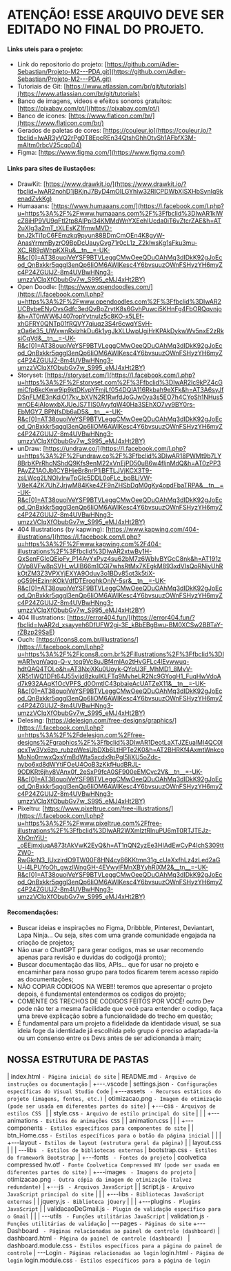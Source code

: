 # ATENÇÃO! ESSE ARQUIVO DEVE SER EDITADO NO FINAL DO PROJETO.

#### Links uteis para o projeto:

* Link do repositorio do projeto: [https://github.com/Adler-Sebastian/Projeto-M2---PDA.git](https://github.com/Adler-Sebastian/Projeto-M2---PDA.git)
* Tutoriais de Git: [https://www.atlassian.com/br/git/tutorials](https://www.atlassian.com/br/git/tutorials)
* Banco de imagens, videos e efeitos sonoros gratuitos: [https://pixabay.com/pt/](https://pixabay.com/pt/)
* Banco de icones: [https://www.flaticon.com/br/](https://www.flaticon.com/br/)
* Gerados de paletas de cores: [https://couleur.io](https://couleur.io/?fbclid=IwAR3yVQ2rPg0T8EpcREn34QtshGhhOtvSh1AFbfX3M-mAItm0rbcV25cqoD4)
* Figma: [https://www.figma.com/](https://www.figma.com/)

#### Links para sites de ilustações:

* DrawKit: [https://www.drawkit.io/](https://www.drawkit.io/?fbclid=IwAR2nohD1jBKjnJ7ByD4mOILGYhlw32RICPDWbXISXHbSynIq9kenadZvkKg)
* Humaaans: [https://www.humaaans.com/](https://l.facebook.com/l.php?u=https%3A%2F%2Fwww.humaaans.com%2F%3Ffbclid%3DIwAR1klWcZ8iHP9VU9qFtl2tp8AlPpI34KMMdWnYXEehIUcda0iT6vZtcrZAE&h=AT2uXIg3a2mT_tXLEsKZ1fmwMVD-bnJ2kTi1pC6FEmzkq9pyun88BDmCmOEn4K8gyW-AnasYrmmByzrO9BpDcUauyGvg71r0cL1z_Z2klwsKg1sFku3mu-XC_R89pWhpKXRu&__tn__=-UK-R&c[0]=AT38ouoiVeYSF9BTVLeggCMwOeeQDuOAhMq3dIDkK92gJoEcod_QnBxkkr5qggl3enQp6IiOM6AWIKesc4Y6bvsuuzOWnFSHyzYH6myZc4P24ZGUlJZ-8m4UVBwHNng3-umzzVClqXfObubGv7w_S995_eMJ4xHt2BY)
* Open Doodle: [https://www.opendoodles.com/](https://l.facebook.com/l.php?u=https%3A%2F%2Fwww.opendoodles.com%2F%3Ffbclid%3DIwAR2UCBybeENyOvsGdfc3edQvBpZrytK8s6GvhPuwci5KHnFg4FbORQqvnjo&h=AT0nWW6J407ropYvtnuIz5c8KO-x5LEf-xhGFRY0QNTp01fRQVY7qiuqz3S4r6cwqYSvH-xOa6e35_UWxwnRxizhkDu6k1ygJkXLUwpUgiHrKPAkDykwWv5nxE2zRksiCqVd&__tn__=-UK-R&c[0]=AT38ouoiVeYSF9BTVLeggCMwOeeQDuOAhMq3dIDkK92gJoEcod_QnBxkkr5qggl3enQp6IiOM6AWIKesc4Y6bvsuuzOWnFSHyzYH6myZc4P24ZGUlJZ-8m4UVBwHNng3-umzzVClqXfObubGv7w_S995_eMJ4xHt2BY)
* Storyset: [https://storyset.com/](https://l.facebook.com/l.php?u=https%3A%2F%2Fstoryset.com%2F%3Ffbclid%3DIwAR2lc9kPZ4cGmiCfp6kcKww9ip9ktDKvpYFmjLf054DQIA116Rkbah9eXFk&h=AT3A6syJfDSnFLME3nKdiO17kv_bXVN2R1RwfdJoGJw0ya3s5EO7h4CYoSh1NHus5wnOE4jAIowxbXJUeJS7TIS0AyyfqW40Ha3SEhXO7vy9BY0rs-EbMGY7_BPNfsDb6aD5&__tn__=-UK-R&c[0]=AT38ouoiVeYSF9BTVLeggCMwOeeQDuOAhMq3dIDkK92gJoEcod_QnBxkkr5qggl3enQp6IiOM6AWIKesc4Y6bvsuuzOWnFSHyzYH6myZc4P24ZGUlJZ-8m4UVBwHNng3-umzzVClqXfObubGv7w_S995_eMJ4xHt2BY)
* unDraw: [https://undraw.co/](https://l.facebook.com/l.php?u=https%3A%2F%2Fundraw.co%2F%3Ffbclid%3DIwAR18PWMt9b7LY8BrbKPrRhcNShdQ9Kfs9enM22xVnEjPD50uB6w4fljnMdQ&h=AT0zPP3PAyZZ1AOJb1CYBHjeBr8nrP1jBFTLJVjKCX3T9-zsLWcg2LNOIvIrwTpGIc5DDL0oFLc_bpBLjVW-V8eK4ZK7UhZJrjwM84Kke4ZF9nZHSbDqM0gKy4opdFbaTRPA&__tn__=-UK-R&c[0]=AT38ouoiVeYSF9BTVLeggCMwOeeQDuOAhMq3dIDkK92gJoEcod_QnBxkkr5qggl3enQp6IiOM6AWIKesc4Y6bvsuuzOWnFSHyzYH6myZc4P24ZGUlJZ-8m4UVBwHNng3-umzzVClqXfObubGv7w_S995_eMJ4xHt2BY)
* 404 Illustrations (by kapwing): [https://www.kapwing.com/404-illustrations/](https://l.facebook.com/l.php?u=https%3A%2F%2Fwww.kapwing.com%2F404-illustrations%2F%3Ffbclid%3DIwAR2xtwBy1H-QxSenFGIcQEioFy_P14AyYxPyz4su62bM7z6WbIvBYGcC8nk&h=AT191zOVp8VFw8pSVH_wUlB66m1CGI7whsRtMx7KEgkM893xdVIsQoRNiyUhRkOtZM3Z3VPXYjEXYA9Oduy3o1BDv85ot3k5tiX-oG59HEzjnnKOkVdfDTEroqhkOnjV-5sr&__tn__=-UK-R&c[0]=AT38ouoiVeYSF9BTVLeggCMwOeeQDuOAhMq3dIDkK92gJoEcod_QnBxkkr5qggl3enQp6IiOM6AWIKesc4Y6bvsuuzOWnFSHyzYH6myZc4P24ZGUlJZ-8m4UVBwHNng3-umzzVClqXfObubGv7w_S995_eMJ4xHt2BY)
* 404 Illustrations: [https://error404.fun/](https://error404.fun/?fbclid=IwAR2d_xsayyeh6DfUFW2gi-3E_kBbEBgBwu-BM0XCSw2BBTaY-rZBzp29SaE)
* Ouch: [https://icons8.com.br/illustrations/](https://l.facebook.com/l.php?u=https%3A%2F%2Ficons8.com.br%2Fillustrations%2F%3Ffbclid%3DIwAR1vgnVagq-Q-y_tcq9Vc8uJBf4mIAo2tHvGFLc4lEvwwuq-hdtQAQ4TOLo&h=AT3NxjXKu0Uoyk-QYqU3F_MhMD1_8MvV-XR5t1WQ1DFt64J55yijd8zkulKLFTq9MvheLR2Nc9GYogH1_FuqHwVdoAd7k932AAgK1OcVPFS_d0OmtIC43pbaieAcUATZeX11&__tn__=-UK-R&c[0]=AT38ouoiVeYSF9BTVLeggCMwOeeQDuOAhMq3dIDkK92gJoEcod_QnBxkkr5qggl3enQp6IiOM6AWIKesc4Y6bvsuuzOWnFSHyzYH6myZc4P24ZGUlJZ-8m4UVBwHNng3-umzzVClqXfObubGv7w_S995_eMJ4xHt2BY)
* Delesing: [https://delesign.com/free-designs/graphics/](https://l.facebook.com/l.php?u=https%3A%2F%2Fdelesign.com%2Ffree-designs%2Fgraphics%2F%3Ffbclid%3DIwAR1DeotLaXTJZEualMI4QC0IqcxTw3Vx6zp_rubzpWesUbDXb6LtHPTe2K0&h=AT2BHRKf4AxmtWnkcpMoNo0mwxQxsYmBdWta5xcdx9pPgl5IjXU5oZdc-nybo6xd8dWYtiFOeU4OoB3zKkfHudBRJL-9ODKRt6jhy8VAnx0f_2eSxP9fcA0SF900eEMCvc2V&__tn__=-UK-R&c[0]=AT38ouoiVeYSF9BTVLeggCMwOeeQDuOAhMq3dIDkK92gJoEcod_QnBxkkr5qggl3enQp6IiOM6AWIKesc4Y6bvsuuzOWnFSHyzYH6myZc4P24ZGUlJZ-8m4UVBwHNng3-umzzVClqXfObubGv7w_S995_eMJ4xHt2BY)
* Pixeltru: [https://www.pixeltrue.com/free-illustrations/](https://l.facebook.com/l.php?u=https%3A%2F%2Fwww.pixeltrue.com%2Ffree-illustrations%2F%3Ffbclid%3DIwAR2WXmlztRlnuPU6mT0RTJTEJz-XhOmYiU-_oEEjmxjuqA873tAkVwK2EyQ&h=AT1nQN2yzEe3HIAdEwCyP4IchS309ttZW0-RwGkrN3_lUxzirdO9TW00F8HN4cy86KKtmn31g_cUaXxfhLz4zLed2aGU-i4LPUYoOh_gwzIWngGH-4EVwylFMnXBYyhRiXM2&__tn__=-UK-R&c[0]=AT38ouoiVeYSF9BTVLeggCMwOeeQDuOAhMq3dIDkK92gJoEcod_QnBxkkr5qggl3enQp6IiOM6AWIKesc4Y6bvsuuzOWnFSHyzYH6myZc4P24ZGUlJZ-8m4UVBwHNng3-umzzVClqXfObubGv7w_S995_eMJ4xHt2BY)

#### Recomendações:

* Buscar ideias e inspirações no Figma, Dribbble, Pinterest, Deviantart, Lapa Ninja... Ou seja, sites com uma grande comunidade engajada na criação de projetos;
* Não usar o ChatGPT para gerar codigos, mas se usar recomendo apenas para revisão e duvidas do codigo(já pronto);
* Buscar documentação das libs, APIs... que for usar no projeto e encaminhar para nosso grupo para todos ficarem terem acesso rapido as documentações;
* NÃO COPIAR CODIGOS NA WEB!!! teremos que apresentar o projeto depois, é fundamental entendermos os codigos do projeto;
* COMENTE OS TRECHOS DE CODIGOS FEITOS POR VOCÊ! outro Dev pode não ter a mesma facilidade que você para entender o codigo, faça uma breve explicação sobre a funcionalidade do trecho em questão;
* É fundamental para um projeto a fidelidade da identidade visual, se sua ideia foge da identidade já escolhida pelo grupo é preciso adaptada-la ou um consenso entre os Devs antes de ser adicionanda à main;

## NOSSA ESTRUTURA DE PASTAS

|   index.html                 `- Página inicial do site`
|   README.md                     `- Arquivo de instruções ou documentação`
|
+---.vscode
|       settings.json             `- Configurações específicas do Visual Studio Code`
|
+---assets                       ` - Recursos estáticos do projeto (imagens, fontes, etc.)`
|       otimizacao.png            `- Imagem de otimização (pode ser usada em diferentes partes do site)`
|
+---css                           `- Arquivos de estilos CSS `
|   |   style.css                 `- Arquivo de estilo principal do site`
|   |
|   +---animations                `- Estilos de animações CSS`
|   |       animation.css
|   |
|   +---components                `- Estilos específicos para componentes do site`
|   |       btn_Home.css          `- Estilos específicos para o botão da página inicial`
|   |
|   +---layout                    `- Estilos de layout (estrutura geral da página)`
|   |       layout.css
|   |
|   \---libs                     ` - Estilos de bibliotecas externas`
|           bootstrap.css         `- Estilos do framework Bootstrap `|
+---fonts                        ` - Fontes do projeto`
|       coolvetica compressed hv.otf   `- Fonte Coolvetica Compressed HV (pode ser usada em diferentes partes do site)`
|
+---images                       ` - Imagens do projeto`
|       otimizacao.png            `- Outra cópia da imagem de otimização (talvez redundante)`
|
+---js                           ` - Arquivos JavaScript`
|   |   script.js                 `- Arquivo JavaScript principal do site`
|   |
|   +---libs                      `- Bibliotecas JavaScript externas`
|   |       jquery.js             `- Biblioteca jQuery`
|   |
|   +---plugins                   `- Plugins JavaScript`
|   |       validacaoDeGmail.js   `- Plugin de validação específico para o Gmail`
|   |
|   \---utils                    ` - Funções utilitárias JavaScript`
|           validation.js         `- Funções utilitárias de validação`
|
\---pages                         `- Páginas do site`
    +---Dashboard                ` - Páginas relacionadas ao painel de controle (dashboard)`
    |       dashboard.html        `- Página do painel de controle (dashboard)
`    |       dashboard.module.css  `- Estilos específicos para a página do painel de controle`
    |
    \---Login                     `- Páginas relacionadas ao login`
            login.html            `- Página de login`
            login.module.css      `- Estilos específicos para a página de login`
